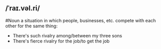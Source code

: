 ## /ˈraɪ.vəl.ri/ 
#Noun
a situation in which people, businesses, etc. compete with each other for the same thing:

- There's such rivalry among/between my three sons
- There's fierce rivalry for the job/to get the job
